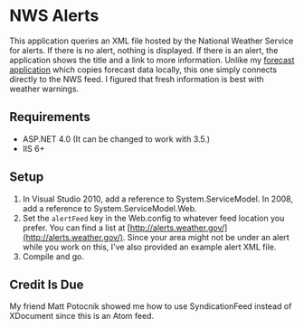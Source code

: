 NWS Alerts
==========

This application queries an XML file hosted by the National Weather Service for alerts.  If there is no alert, nothing is displayed.  If there is an alert, the application shows the title and a link to more information.  Unlike my [forecast application](https://github.com/mrcoulson/ASP.NET-National-Weather-Service-Parser) which copies forecast data locally, this one simply connects directly to the NWS feed.  I figured that fresh information is best with weather warnings.

Requirements
------------

- ASP.NET 4.0 (It can be changed to work with 3.5.)
- IIS 6+

Setup
-----

1. In Visual Studio 2010, add a reference to System.ServiceModel.  In 2008, add a reference to System.ServiceModel.Web.
2. Set the `alertFeed` key in the Web.config to whatever feed location you prefer.  You can find a list at [http://alerts.weather.gov/](http://alerts.weather.gov/).  Since your area might not be under an alert while you work on this, I've also provided an example alert XML file.
3. Compile and go.

Credit Is Due
-------------

My friend Matt Potocnik showed me how to use SyndicationFeed instead of XDocument since this is an Atom feed.